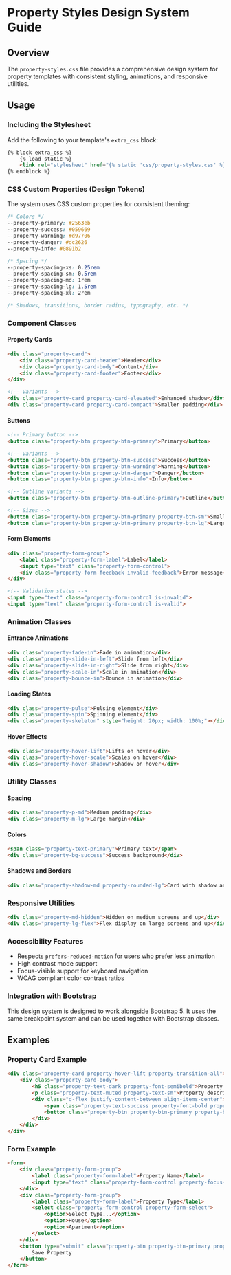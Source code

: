 # Property Styles Design System Guide

## Overview

The `property-styles.css` file provides a comprehensive design system for property templates with consistent styling, animations, and responsive utilities.

## Usage

### Including the Stylesheet

Add the following to your template's `extra_css` block:

```html
{% block extra_css %}
    {% load static %}
    <link rel="stylesheet" href="{% static 'css/property-styles.css' %}">
{% endblock %}
```

### CSS Custom Properties (Design Tokens)

The system uses CSS custom properties for consistent theming:

```css
/* Colors */
--property-primary: #2563eb
--property-success: #059669
--property-warning: #d97706
--property-danger: #dc2626
--property-info: #0891b2

/* Spacing */
--property-spacing-xs: 0.25rem
--property-spacing-sm: 0.5rem
--property-spacing-md: 1rem
--property-spacing-lg: 1.5rem
--property-spacing-xl: 2rem

/* Shadows, transitions, border radius, typography, etc. */
```

### Component Classes

#### Property Cards
```html
<div class="property-card">
    <div class="property-card-header">Header</div>
    <div class="property-card-body">Content</div>
    <div class="property-card-footer">Footer</div>
</div>

<!-- Variants -->
<div class="property-card property-card-elevated">Enhanced shadow</div>
<div class="property-card property-card-compact">Smaller padding</div>
```

#### Buttons
```html
<!-- Primary button -->
<button class="property-btn property-btn-primary">Primary</button>

<!-- Variants -->
<button class="property-btn property-btn-success">Success</button>
<button class="property-btn property-btn-warning">Warning</button>
<button class="property-btn property-btn-danger">Danger</button>
<button class="property-btn property-btn-info">Info</button>

<!-- Outline variants -->
<button class="property-btn property-btn-outline-primary">Outline</button>

<!-- Sizes -->
<button class="property-btn property-btn-primary property-btn-sm">Small</button>
<button class="property-btn property-btn-primary property-btn-lg">Large</button>
```

#### Form Elements
```html
<div class="property-form-group">
    <label class="property-form-label">Label</label>
    <input type="text" class="property-form-control">
    <div class="property-form-feedback invalid-feedback">Error message</div>
</div>

<!-- Validation states -->
<input type="text" class="property-form-control is-invalid">
<input type="text" class="property-form-control is-valid">
```

### Animation Classes

#### Entrance Animations
```html
<div class="property-fade-in">Fade in animation</div>
<div class="property-slide-in-left">Slide from left</div>
<div class="property-slide-in-right">Slide from right</div>
<div class="property-scale-in">Scale in animation</div>
<div class="property-bounce-in">Bounce in animation</div>
```

#### Loading States
```html
<div class="property-pulse">Pulsing element</div>
<div class="property-spin">Spinning element</div>
<div class="property-skeleton" style="height: 20px; width: 100%;"></div>
```

#### Hover Effects
```html
<div class="property-hover-lift">Lifts on hover</div>
<div class="property-hover-scale">Scales on hover</div>
<div class="property-hover-shadow">Shadow on hover</div>
```

### Utility Classes

#### Spacing
```html
<div class="property-p-md">Medium padding</div>
<div class="property-m-lg">Large margin</div>
```

#### Colors
```html
<span class="property-text-primary">Primary text</span>
<div class="property-bg-success">Success background</div>
```

#### Shadows and Borders
```html
<div class="property-shadow-md property-rounded-lg">Card with shadow and rounded corners</div>
```

### Responsive Utilities

```html
<div class="property-md-hidden">Hidden on medium screens and up</div>
<div class="property-lg-flex">Flex display on large screens and up</div>
```

### Accessibility Features

- Respects `prefers-reduced-motion` for users who prefer less animation
- High contrast mode support
- Focus-visible support for keyboard navigation
- WCAG compliant color contrast ratios

### Integration with Bootstrap

This design system is designed to work alongside Bootstrap 5. It uses the same breakpoint system and can be used together with Bootstrap classes.

## Examples

### Property Card Example
```html
<div class="property-card property-hover-lift property-transition-all">
    <div class="property-card-body">
        <h5 class="property-text-dark property-font-semibold">Property Title</h5>
        <p class="property-text-muted property-text-sm">Property description</p>
        <div class="d-flex justify-content-between align-items-center">
            <span class="property-text-success property-font-bold property-text-lg">$250,000</span>
            <button class="property-btn property-btn-primary property-btn-sm">View Details</button>
        </div>
    </div>
</div>
```

### Form Example
```html
<form>
    <div class="property-form-group">
        <label class="property-form-label">Property Name</label>
        <input type="text" class="property-form-control property-focus-ring">
    </div>
    <div class="property-form-group">
        <label class="property-form-label">Property Type</label>
        <select class="property-form-control property-form-select">
            <option>Select type...</option>
            <option>House</option>
            <option>Apartment</option>
        </select>
    </div>
    <button type="submit" class="property-btn property-btn-primary property-btn-lg">
        Save Property
    </button>
</form>
```